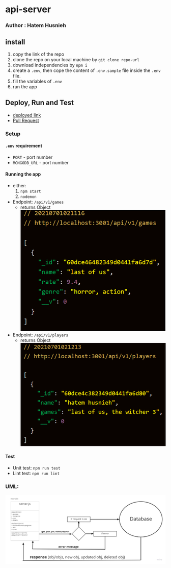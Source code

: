 # api-server

### Author : Hatem Husnieh  

## install  
1. copy the link of the repo
1. clone the repo on your local machine by `git clone repo-url`
1. download independencies by `npm i`
1. create a `.env`, then cope the content of `.env.sample` file inside the `.env` file.
1. fill the variables of `.env`
1. run the app

## Deploy, Run and Test
- [deployed link](https://hatem-sql-api-server.herokuapp.com/)
- [Pull Request](https://github.com/Hatemhusnieh/SQL-api-server/pull/1)

### Setup  
#### `.env` requirement
  - `PORT` - port number  
  - `MONGODB_URL` - port number

#### Running the app  
- either:
  1. `npm start`
  1. `nodemon`
- Endpoint: `/api/v1/games`
  - returns Object
    ![Object](resources/games.png)
- Endpoint: `/api/v1/players`
  - returns Object
    ![Object](resources/players.png)  
#### Test 
- Unit test: `npm run test`
- Lint test: `npm run lint`

### UML:  
![uml](resources/api-server.jpg)
